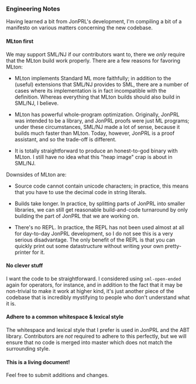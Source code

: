 ### Engineering Notes

Having learned a bit from JonPRL's development, I'm compiling a bit of a
manifesto on various matters concerning the new codebase.

#### MLton first

We may support SML/NJ if our contributors want to, there we *only* require that
the MLton build work properly. There are a few reasons for favoring MLton:

- MLton implements Standard ML more faithfully; in addition to the (useful)
  extensions that SML/NJ provides to SML, there are a number of cases where its
  implementation is in fact incompatible with the definition. Whereas everything
  that MLton builds should also build in SML/NJ, I believe.

- MLton has powerful whole-program optimization. Originally, JonPRL was
  intended to be a library, and JonPRL proofs were just ML programs; under
  these circumstances, SML/NJ made a lot of sense, because it builds much faster
  than MLton. Today, however, JonPRL is a proof assistant, and so the trade-off
  is different.

- It is totally straightforward to produce an honest-to-god binary with MLton.
  I still have no idea what this "heap image" crap is about in SML/NJ.

Downsides of MLton are:

- Source code cannot contain unicode characters; in practice, this means that
  you have to use the decimal code in string literals.

- Builds take longer. In practice, by splitting parts of JonPRL into smaller
  libraries, we can still get reasonable build-and-code turnaround by only
  building the part of JonPRL that we are working on.

- There's no REPL. In practice, the REPL has not been used almost at all for
  day-to-day JonPRL development, so I do not see this is a very serious
  disadvantage. The only benefit of the REPL is that you can quickly print out some
  datastructure without writing your own pretty-printer for it.

#### No clever stuff

I want the code to be straightforward. I considered using `sml-open-ended`
again for operators, for instance, and in addition to the fact that it may be
non-trivial to make it work at higher kind, it's just another piece of the
codebase that is incredibly mystifying to people who don't understand what it
is.

#### Adhere to a common whitespace & lexical style

The whitespace and lexical style that I prefer is used in JonPRL and the ABT
library. Contributors are *not* required to adhere to this perfectly, but we
will ensure that no code is merged into master which does not match the
surrounding style.



#### This is a living document!

Feel free to submit additions and changes.
